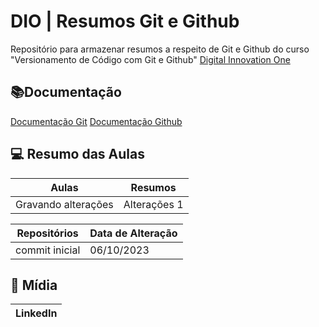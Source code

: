 # DIO | Resumos Git e Github

Repositório para armazenar resumos a respeito de Git e Github
do curso "Versionamento de Código com Git e Github"
[Digital Innovation One](https://www.dio.me/)


## 📚Documentação
[Documentação Git]()
[Documentação Github]()



## 💻 Resumo das Aulas

| Aulas | Resumos |
|-------|---------|
| Gravando alterações | Alterações 1

| Repositórios | Data de Alteração |
|--------------|-------------------|
| commit inicial |     06/10/2023  | 




## 📱 Mídia

| LinkedIn | 
|----------|
